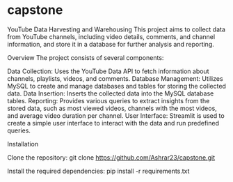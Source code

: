 # capstone
YouTube Data Harvesting and Warehousing
This project aims to collect data from YouTube channels, including video details, comments, and channel information, and store it in a database for further analysis and reporting.

Overview
The project consists of several components:

Data Collection: Uses the YouTube Data API to fetch information about channels, playlists, videos, and comments.
Database Management: Utilizes MySQL to create and manage databases and tables for storing the collected data.
Data Insertion: Inserts the collected data into the MySQL database tables.
Reporting: Provides various queries to extract insights from the stored data, such as most viewed videos, channels with the most videos, and average video duration per channel.
User Interface: Streamlit is used to create a simple user interface to interact with the data and run predefined queries.


Installation

Clone the repository:
git clone https://github.com/Ashrar23/capstone.git

Install the required dependencies:
pip install -r requirements.txt

